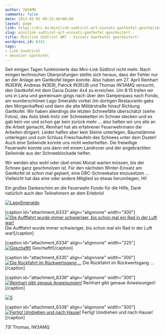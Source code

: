 ```yaml
---
author: IW3AMQ
comments: false
date: 2013-05-05 00:32:48+00:00
layout: page
link: https://drc.bz/minilink-sudtirol-qrt-einsatz-gantkofel-gescheitert/
slug: minilink-sudtirol-qrt-einsatz-gantkofel-gescheitert
title: Minilink Südtirol QRT - Einsatz Gantkofel gescheitert!
wordpress_id: 6331
tags:
- Link Suedtirol
- Umsetzer Gantkofel
---
```


Seit einigen Tagen funktionierte das Mini-Link Südtirol nicht mehr. Nach einigen technischen Überprüfungen stellte sich heraus, dass der Fehler nur an der Anlage am Gantkofel liegen konnte. Also haben am 27. April Reinhart IN3ERW, Andreas IN3ERI, Patrick IN3EUB und Thomas IW3AMQ versucht, den Gantkofel mit dem Dacia Duster 4x4 zu erreichen. Um 8:15 trafen wir uns in Lana und gemeinsam gings nach über den Gampenpass nach Fondo, am wunderschönen Lago Smeraldo vorbei (im dortigen Restauranto gabs den Morgenkaffee) und dann die alte Militärstraße hinauf Richtung Gantkofel. Wir haben allerdings die letzten Schneefälle überschätzt (siehe Fotos), das Auto blieb trotz vier Schneeketten im Schnee stecken und es gab kein vor und schon gar kein zurück mehr ... also hatten wir uns alle an die Arbeit gemacht, Reinhart hat als erfahrener Feuerwehrmann die Arbeiten dirigiert. Leider halfen aber kein Steine unterlegen, Baumstämme unterlegen und zum Schluss Freischaufeln des Schnees unter dem Duster! Auch eine Seilwinde konnte uns nicht weiterhelfen. Die freiwillige Feuerwehr konnte uns dann mit einem Landrover und der angebrachten Seilwinde aus der Schneeblockade helfen.

Wir werden also wohl oder übel einen Monat warten müssen, bis der Schnee ganz geschmolzen ist. Für den nächsten Winter-Einsatz am Gantkofel ist schon mal geplant, eine DRC-Schneekatze einzusetzen ... Vielleicht hat das eine oder andere Mitglied so etwas herumliegen, HI!

Ein großes Dankeschön an die Feuerwehr Fondo für die Hilfe, Dank natürlich auch den Teilnehmern an dem Erlebnis!

[![LagoSmeraldo](https://drc.bz/wp-content/uploads/2013/05/LagoSmeraldo.jpg)](https://drc.bz/minilink-sudtirol-qrt-einsatz-gantkofel-gescheitert/lagosmeraldo/)

[caption id="attachment_6333" align="alignnone" width="300"][![Die Aufffahrt wurde immer schwieriger, bis schon mal ein Rad in der Luft war!](https://drc.bz/wp-content/uploads/2013/05/1-300x199.jpg)](https://drc.bz/minilink-sudtirol-qrt-einsatz-gantkofel-gescheitert/1-5/) Die Aufffahrt wurde immer schwieriger, bis schon mal ein Rad in der Luft war![/caption]

[caption id="attachment_6334" align="alignnone" width="225"][![Geschaftt!](https://drc.bz/wp-content/uploads/2013/05/2-225x300.jpg)](https://drc.bz/minilink-sudtirol-qrt-einsatz-gantkofel-gescheitert/attachment/2/) Geschaftt![/caption]

[caption id="attachment_6335" align="alignnone" width="300"][![Die Rückfahrt im Rückwertsgang ...](https://drc.bz/wp-content/uploads/2013/05/3-300x199.jpg)](https://drc.bz/minilink-sudtirol-qrt-einsatz-gantkofel-gescheitert/attachment/3/) Die Rückfahrt im Rückwertsgang ...[/caption]

[caption id="attachment_6336" align="alignnone" width="300"][![Reinhart gibt genaue Anweisungen!](https://drc.bz/wp-content/uploads/2013/05/4-300x199.jpg)](https://drc.bz/minilink-sudtirol-qrt-einsatz-gantkofel-gescheitert/attachment/4/) Reinhart gibt genaue Anweisungen![/caption]

[![5](https://drc.bz/wp-content/uploads/2013/05/5-199x300.jpg)](https://drc.bz/minilink-sudtirol-qrt-einsatz-gantkofel-gescheitert/attachment/5/)

[caption id="attachment_6338" align="alignnone" width="300"][![Fertig! Umdrehen und nach Hause!](https://drc.bz/wp-content/uploads/2013/05/6-300x199.jpg)](https://drc.bz/minilink-sudtirol-qrt-einsatz-gantkofel-gescheitert/attachment/6/) Fertig! Umdrehen und nach Hause![/caption]

73! Thomas, IW3AMQ
